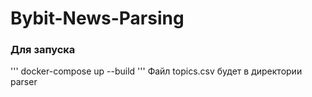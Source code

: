 # Bybit-News-Parsing
### Для запуска
'''
docker-compose up --build
'''
Файл topics.csv будет в директории parser
